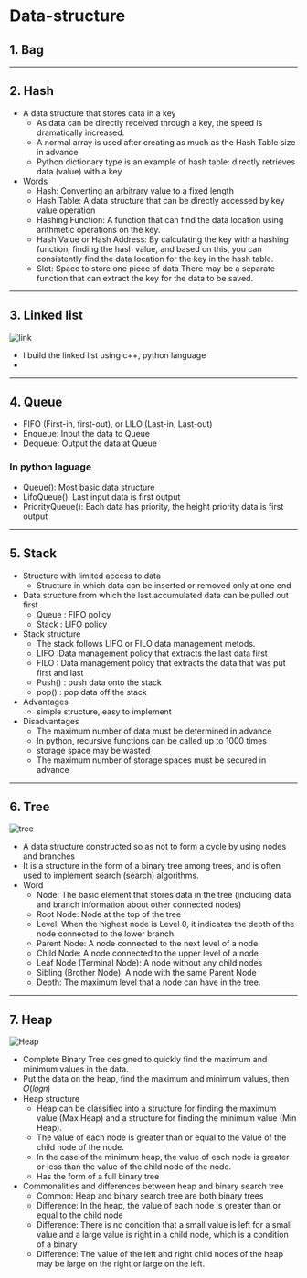 # Data-structure


## 1. Bag



-------------------------------------------------------------------------------------

## 2. Hash


  * A data structure that stores data in a key
     - As data can be directly received through a key, the speed is dramatically increased.
     - A normal array is used after creating as much as the Hash Table size in advance
     - Python dictionary type is an example of hash table: directly retrieves data (value) with a key
  * Words
     - Hash: Converting an arbitrary value to a fixed length
     - Hash Table: A data structure that can be directly accessed by key value operation
     - Hashing Function: A function that can find the data location using arithmetic operations on the key.
     - Hash Value or Hash Address: By calculating the key with a hashing function, finding the hash value, and based on this, you can consistently find the data location for the key in the hash table.
     - Slot: Space to store one piece of data
There may be a separate function that can extract the key for the data to be saved.

------------------------------------------------------------------------------------

## 3. Linked list

![link](https://user-images.githubusercontent.com/48328919/106408490-2d719f80-6404-11eb-8380-d08714ed8d5e.PNG)

* I build the linked list using c++, python language
* 

-----------------------------------------------------------------------------------------------

## 4. Queue
  * FIFO (First-in, first-out), or LILO (Last-in, Last-out)
  * Enqueue: Input the data to Queue
  * Dequeue: Output the data at Queue
  
  ### In python laguage
   * Queue(): Most basic data structure
   * LifoQueue(): Last input data is first output
   * PriorityQueue(): Each data has priority, the height priority data is first output
   
 ---------------------------------------------------------------------------------------
 
## 5. Stack
  * Structure with limited access to data
     - Structure in which data can be inserted or removed only at one end
  * Data structure from which the last accumulated data can be pulled out first
     - Queue : FIFO policy
     - Stack : LIFO policy
  * Stack structure
     - The stack follows LIFO or FILO data management metods.
     - LIFO :Data management policy that extracts the last data first
     - FILO : Data management policy that extracts the data that was put first and last
     - Push() : push data onto the stack
     - pop() : pop data off the stack
  * Advantages
     - simple structure, easy to implement
  * Disadvantages
     - The maximum number of data must be determined in advance
     - In python, recursive functions can be called up to 1000 times
     - storage space may be wasted
     - The maximum number of storage spaces must be secured in advance
     
 -----------------------------------------------------------------
 
## 6. Tree

![tree](https://user-images.githubusercontent.com/48328919/106408474-264a9180-6404-11eb-9d4c-cdb719a59ab5.PNG)

 * A data structure constructed so as not to form a cycle by using nodes and branches
 * It is a structure in the form of a binary tree among trees, and is often used to implement search (search) algorithms.
 * Word
    - Node: The basic element that stores data in the tree (including data and branch information about other connected nodes)
    - Root Node: Node at the top of the tree
    - Level: When the highest node is Level 0, it indicates the depth of the node connected to the lower branch.
    - Parent Node: A node connected to the next level of a node
    - Child Node: A node connected to the upper level of a node
    - Leaf Node (Terminal Node): A node without any child nodes
    - Sibling (Brother Node): A node with the same Parent Node
    - Depth: The maximum level that a node can have in the tree.
     
 --------------------------------------------------------------------------------
 
## 7. Heap

![Heap](https://user-images.githubusercontent.com/48328919/106408407-0024f180-6404-11eb-8c5d-75342326d0e3.PNG)

 * Complete Binary Tree designed to quickly find the maximum and minimum values in the data.
 * Put the data on the heap, find the maximum and minimum values, then 𝑂(𝑙𝑜𝑔𝑛)
 * Heap structure
    - Heap can be classified into a structure for finding the maximum value (Max Heap) and a structure for finding the minimum value (Min Heap).
    - The value of each node is greater than or equal to the value of the child node of the node. 
    - In the case of the minimum heap, the value of each node is greater or less than the value of the child node of the node.
    - Has the form of a full binary tree
 * Commonalities and differences between heap and binary search tree
    - Common: Heap and binary search tree are both binary trees
    - Difference: In the heap, the value of each node is greater than or equal to the child node
    - Difference: There is no condition that a small value is left for a small value and a large value is right in a child node, which is a condition of a binary 
    - Difference: The value of the left and right child nodes of the heap may be large on the right or large on the left.
